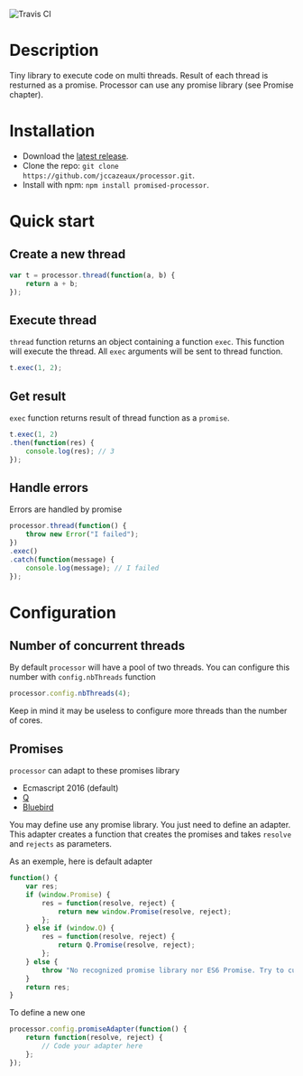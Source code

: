 ![Travis CI](https://travis-ci.org/jccazeaux/processor.svg?branch=master)

# Description
Tiny library to execute code on multi threads. Result of each thread is resturned as a promise. Processor can use any promise library (see Promise chapter).

# Installation

* Download the [latest release](https://github.com/jccazeaux/processor/releases/download/v0.1.0/processor.min.js).
* Clone the repo: `git clone https://github.com/jccazeaux/processor.git`.
* Install with npm: `npm install promised-processor`.

# Quick start
## Create a new thread
```Javascript
var t = processor.thread(function(a, b) {
	return a + b;
});
```

## Execute thread
`thread` function returns an object containing a function `exec`. This function will execute the thread. All `exec` arguments will be sent to thread function.

```Javascript
t.exec(1, 2);
```

## Get result
`exec` function returns result of thread function as a `promise`.

```Javascript
t.exec(1, 2)
.then(function(res) {
	console.log(res); // 3
});
```

## Handle errors
Errors are handled by promise

```Javascript
processor.thread(function() {
	throw new Error("I failed");
})
.exec()
.catch(function(message) {
	console.log(message); // I failed
});
```

# Configuration
## Number of concurrent threads
By default `processor` will have a pool of two threads. You can configure this number with `config.nbThreads` function
```Javascript
processor.config.nbThreads(4);
```
Keep in mind it may be useless to configure more threads than the number of cores.

## Promises
`processor` can adapt to these promises library
* Ecmascript 2016 (default)
* [Q](http://documentup.com/kriskowal/q/)
* [Bluebird](http://bluebirdjs.com/)

You may define use any promise library. You just need to define an adapter. This adapter creates a function that creates the promises and takes `resolve` and `rejects` as parameters.

As an exemple, here is default adapter
```Javascript
function() {
	var res;
	if (window.Promise) {
		res = function(resolve, reject) {
			return new window.Promise(resolve, reject);
		};
	} else if (window.Q) {
		res = function(resolve, reject) {
			return Q.Promise(resolve, reject);
		};
	} else {
		throw "No recognized promise library nor ES6 Promise. Try to customize with processor.promiseAdapter";
	}
	return res;
}
```

To define a new one
```Javascript
processor.config.promiseAdapter(function() {
	return function(resolve, reject) {
		// Code your adapter here
	};
});
```